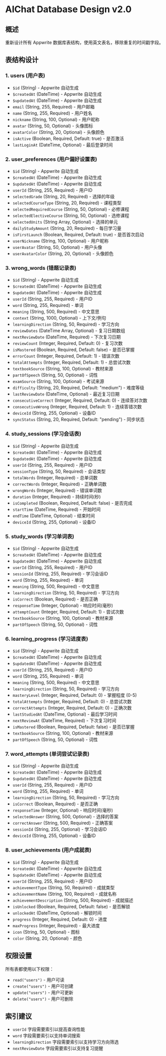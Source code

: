 # AIChat Database Design v2.0

## 概述
重新设计所有 Appwrite 数据库表结构，使用英文表名，移除重复的时间戳字段。

## 表结构设计

### 1. users (用户表)
- `$id` (String) - Appwrite 自动生成
- `$createdAt` (DateTime) - Appwrite 自动生成
- `$updatedAt` (DateTime) - Appwrite 自动生成
- `email` (String, 255, Required) - 用户邮箱
- `name` (String, 255, Required) - 用户姓名
- `nickname` (String, 100, Optional) - 用户昵称
- `avatar` (String, 50, Optional) - 头像图标
- `avatarColor` (String, 20, Optional) - 头像颜色
- `isActive` (Boolean, Required, Default: true) - 是否激活
- `lastLoginAt` (DateTime, Optional) - 最后登录时间

### 2. user_preferences (用户偏好设置表)
- `$id` (String) - Appwrite 自动生成
- `$createdAt` (DateTime) - Appwrite 自动生成
- `$updatedAt` (DateTime) - Appwrite 自动生成
- `userId` (String, 255, Required) - 用户ID
- `selectedGrade` (String, 20, Required) - 选择的年级
- `selectedCourseType` (String, 20, Required) - 课程类型
- `selectedRequiredCourse` (String, 50, Optional) - 必修课程
- `selectedElectiveCourse` (String, 50, Optional) - 选修课程
- `selectedUnits` (String Array, Optional) - 选择的单元
- `dailyStudyAmount` (String, 20, Required) - 每日学习量
- `isFirstLaunch` (Boolean, Required, Default: true) - 是否首次启动
- `userNickname` (String, 100, Optional) - 用户昵称
- `userAvatar` (String, 50, Optional) - 用户头像
- `userAvatarColor` (String, 20, Optional) - 头像颜色

### 3. wrong_words (错题记录表)
- `$id` (String) - Appwrite 自动生成
- `$createdAt` (DateTime) - Appwrite 自动生成
- `$updatedAt` (DateTime) - Appwrite 自动生成
- `userId` (String, 255, Required) - 用户ID
- `word` (String, 255, Required) - 单词
- `meaning` (String, 500, Required) - 中文意思
- `context` (String, 1000, Optional) - 上下文/例句
- `learningDirection` (String, 50, Required) - 学习方向
- `reviewDates` (DateTime Array, Optional) - 复习日期数组
- `nextReviewDate` (DateTime, Required) - 下次复习日期
- `reviewCount` (Integer, Required, Default: 0) - 复习次数
- `isMastered` (Boolean, Required, Default: false) - 是否已掌握
- `errorCount` (Integer, Required, Default: 1) - 错误次数
- `totalAttempts` (Integer, Required, Default: 1) - 总尝试次数
- `textbookSource` (String, 100, Optional) - 教材来源
- `partOfSpeech` (String, 50, Optional) - 词性
- `examSource` (String, 100, Optional) - 考试来源
- `difficulty` (String, 20, Required, Default: "medium") - 难度等级
- `lastReviewDate` (DateTime, Optional) - 最近复习日期
- `consecutiveCorrect` (Integer, Required, Default: 0) - 连续答对次数
- `consecutiveWrong` (Integer, Required, Default: 1) - 连续答错次数
- `deviceId` (String, 255, Optional) - 设备ID
- `syncStatus` (String, 20, Required, Default: "pending") - 同步状态

### 4. study_sessions (学习会话表)
- `$id` (String) - Appwrite 自动生成
- `$createdAt` (DateTime) - Appwrite 自动生成
- `$updatedAt` (DateTime) - Appwrite 自动生成
- `userId` (String, 255, Required) - 用户ID
- `sessionType` (String, 50, Required) - 会话类型
- `totalWords` (Integer, Required) - 总单词数
- `correctWords` (Integer, Required) - 正确单词数
- `wrongWords` (Integer, Required) - 错误单词数
- `duration` (Integer, Required) - 持续时间(秒)
- `isCompleted` (Boolean, Required, Default: false) - 是否完成
- `startTime` (DateTime, Required) - 开始时间
- `endTime` (DateTime, Optional) - 结束时间
- `deviceId` (String, 255, Optional) - 设备ID

### 5. study_words (学习单词表)
- `$id` (String) - Appwrite 自动生成
- `$createdAt` (DateTime) - Appwrite 自动生成
- `$updatedAt` (DateTime) - Appwrite 自动生成
- `userId` (String, 255, Required) - 用户ID
- `sessionId` (String, 255, Required) - 学习会话ID
- `word` (String, 255, Required) - 单词
- `meaning` (String, 500, Required) - 中文意思
- `learningDirection` (String, 50, Required) - 学习方向
- `isCorrect` (Boolean, Required) - 是否正确
- `responseTime` (Integer, Optional) - 响应时间(毫秒)
- `attemptCount` (Integer, Required, Default: 1) - 尝试次数
- `textbookSource` (String, 100, Optional) - 教材来源
- `partOfSpeech` (String, 50, Optional) - 词性

### 6. learning_progress (学习进度表)
- `$id` (String) - Appwrite 自动生成
- `$createdAt` (DateTime) - Appwrite 自动生成
- `$updatedAt` (DateTime) - Appwrite 自动生成
- `userId` (String, 255, Required) - 用户ID
- `word` (String, 255, Required) - 单词
- `meaning` (String, 500, Required) - 中文意思
- `learningDirection` (String, 50, Required) - 学习方向
- `masteryLevel` (Integer, Required, Default: 0) - 掌握程度 (0-5)
- `totalAttempts` (Integer, Required, Default: 0) - 总尝试次数
- `correctAttempts` (Integer, Required, Default: 0) - 正确次数
- `lastStudiedAt` (DateTime, Optional) - 最后学习时间
- `nextReviewAt` (DateTime, Required) - 下次复习时间
- `isMastered` (Boolean, Required, Default: false) - 是否已掌握
- `textbookSource` (String, 100, Optional) - 教材来源
- `partOfSpeech` (String, 50, Optional) - 词性

### 7. word_attempts (单词尝试记录表)
- `$id` (String) - Appwrite 自动生成
- `$createdAt` (DateTime) - Appwrite 自动生成
- `$updatedAt` (DateTime) - Appwrite 自动生成
- `userId` (String, 255, Required) - 用户ID
- `word` (String, 255, Required) - 单词
- `learningDirection` (String, 50, Required) - 学习方向
- `isCorrect` (Boolean, Required) - 是否正确
- `responseTime` (Integer, Optional) - 响应时间(毫秒)
- `selectedAnswer` (String, 500, Optional) - 选择的答案
- `correctAnswer` (String, 500, Required) - 正确答案
- `sessionId` (String, 255, Optional) - 学习会话ID
- `deviceId` (String, 255, Optional) - 设备ID

### 8. user_achievements (用户成就表)
- `$id` (String) - Appwrite 自动生成
- `$createdAt` (DateTime) - Appwrite 自动生成
- `$updatedAt` (DateTime) - Appwrite 自动生成
- `userId` (String, 255, Required) - 用户ID
- `achievementType` (String, 50, Required) - 成就类型
- `achievementName` (String, 100, Required) - 成就名称
- `achievementDescription` (String, 500, Required) - 成就描述
- `isUnlocked` (Boolean, Required, Default: false) - 是否解锁
- `unlockedAt` (DateTime, Optional) - 解锁时间
- `progress` (Integer, Required, Default: 0) - 进度
- `maxProgress` (Integer, Required) - 最大进度
- `icon` (String, 50, Optional) - 图标
- `color` (String, 20, Optional) - 颜色

## 权限设置
所有表都使用以下权限：
- `read("users")` - 用户可读
- `create("users")` - 用户可创建
- `update("users")` - 用户可更新
- `delete("users")` - 用户可删除

## 索引建议
- `userId` 字段需要索引以提高查询性能
- `word` 字段需要索引以支持单词搜索
- `learningDirection` 字段需要索引以支持学习方向筛选
- `nextReviewDate` 字段需要索引以支持复习提醒
